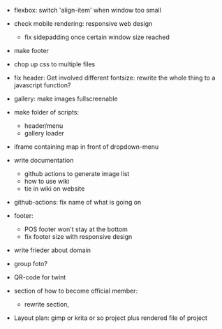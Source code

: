 * flexbox: switch 'align-item' when window too small
* check mobile rendering: responsive web design
    * fix sidepadding once certain window size reached
* make footer
* chop up css to multiple files
* fix header: Get involved different fontsize: rewrite the whole thing to a javascript function?
* gallery: make images fullscreenable
* make folder of scripts:
    * header/menu
    * gallery loader
* iframe containing map in front of dropdown-menu
* write documentation
    * github actions to generate image list
    * how to use wiki
    * tie in wiki on website
* github-actions: fix name of what is going on
* footer:
    * POS footer won't stay at the bottom
    * fix footer size with responsive design

* write frieder about domain
* group foto?
* QR-code for twint
* section of how to become official member:
    * rewrite section, 
* Layout plan: gimp or krita or so project plus rendered file of project
